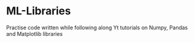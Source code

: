 # ML-Libraries

Practise code written while following along Yt tutorials on Numpy, Pandas and Matplotlib libraries
